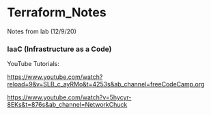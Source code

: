 # Terraform_Notes
Notes from lab (12/9/20)

### IaaC (Infrastructure as a Code)

YouTube Tutorials: 

https://www.youtube.com/watch?reload=9&v=SLB_c_ayRMo&t=4253s&ab_channel=freeCodeCamp.org

https://www.youtube.com/watch?v=5hycyr-8EKs&t=876s&ab_channel=NetworkChuck
